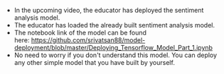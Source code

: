 <ul>
	<li>In the upcoming video, the educator has deployed the sentiment analysis model.</li>
	<li>The educator has loaded the already built sentiment analysis model.&nbsp;</li>
	<li>The notebook link of the model can be found here:&nbsp;<a href="https://github.com/srivatsan88/model-deployment/blob/master/Deploying_Tensorflow_Model_Part_1.ipynb" target="_blank">https://github.com/srivatsan88/model-deployment/blob/master/Deploying_Tensorflow_Model_Part_1.ipynb</a></li>
	<li>No need to worry if you don&#39;t understand this model. You can deploy any other simple model that you have built by yourself.</li>
</ul>